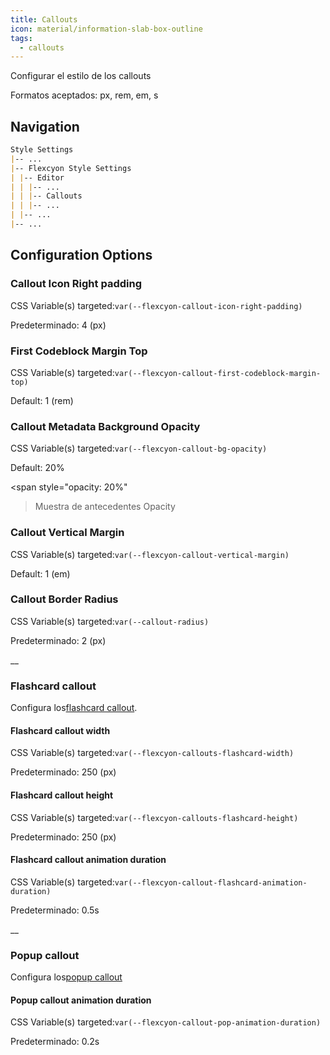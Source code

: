 ```yaml
---
title: Callouts
icon: material/information-slab-box-outline
tags:
  - callouts
---
```


Configurar el estilo de los callouts

Formatos aceptados: px, rem, em, s

## Navigation

```md
Style Settings
|-- ...
|-- Flexcyon Style Settings
| |-- Editor
| | |-- ...
| | |-- Callouts
| | |-- ...
| |-- ...
|-- ...
```

## Configuration Options

### Callout Icon Right padding

CSS Variable(s) targeted:`var(--flexcyon-callout-icon-right-padding)`

Predeterminado: 4 (px)

### First Codeblock Margin Top

CSS Variable(s) targeted:`var(--flexcyon-callout-first-codeblock-margin-top)`

Default: 1 (rem)

### Callout Metadata Background Opacity

CSS Variable(s) targeted:`var(--flexcyon-callout-bg-opacity)`

Default: 20%

<span style="opacity: 20%"

> Muestra de antecedentes Opacity</span>

### Callout Vertical Margin

CSS Variable(s) targeted:`var(--flexcyon-callout-vertical-margin)`

Default: 1 (em)

### Callout Border Radius

CSS Variable(s) targeted:`var(--callout-radius)`

Predeterminado: 2 (px)

\_\_

### Flashcard callout

Configura los[flashcard callout](../../../Callout-Metadata/flashcard.md).

#### Flashcard callout width

CSS Variable(s) targeted:`var(--flexcyon-callouts-flashcard-width)`

Predeterminado: 250 (px)

#### Flashcard callout height

CSS Variable(s) targeted:`var(--flexcyon-callouts-flashcard-height)`

Predeterminado: 250 (px)

#### Flashcard callout animation duration

CSS Variable(s) targeted:`var(--flexcyon-callout-flashcard-animation-duration)`

Predeterminado: 0.5s

\_\_

### Popup callout

Configura los[popup callout](../../../Callout-Metadata/popup.md)

#### Popup callout animation duration

CSS Variable(s) targeted:`var(--flexcyon-callout-pop-animation-duration)`

Predeterminado: 0.2s
